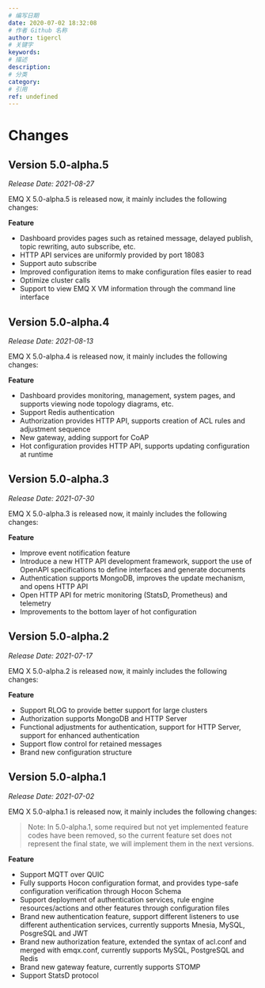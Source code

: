 ```yaml
---
# 编写日期
date: 2020-07-02 18:32:08
# 作者 Github 名称
author: tigercl
# 关键字
keywords:
# 描述
description:
# 分类
category: 
# 引用
ref: undefined
---
```


# Changes

## Version 5.0-alpha.5

*Release Date: 2021-08-27*

EMQ X 5.0-alpha.5 is released now, it mainly includes the following changes:

**Feature**

- Dashboard provides pages such as retained message, delayed publish, topic rewriting, auto subscribe, etc.
- HTTP API services are uniformly provided by port 18083
- Support auto subscribe
- Improved configuration items to make configuration files easier to read
- Optimize cluster calls
- Support to view EMQ X VM information through the command line interface

## Version 5.0-alpha.4

*Release Date: 2021-08-13*

EMQ X 5.0-alpha.4 is released now, it mainly includes the following changes:

**Feature**

- Dashboard provides monitoring, management, system pages, and supports viewing node topology diagrams, etc.
- Support Redis authentication
- Authorization provides HTTP API, supports creation of ACL rules and adjustment sequence
- New gateway, adding support for CoAP
- Hot configuration provides HTTP API, supports updating configuration at runtime

## Version 5.0-alpha.3

*Release Date: 2021-07-30*

EMQ X 5.0-alpha.3 is released now, it mainly includes the following changes:

**Feature**

- Improve event notification feature
- Introduce a new HTTP API development framework, support the use of OpenAPI specifications to define interfaces and generate documents
- Authentication supports MongoDB, improves the update mechanism, and opens HTTP API
- Open HTTP API for metric monitoring (StatsD, Prometheus) and telemetry
- Improvements to the bottom layer of hot configuration

## Version 5.0-alpha.2

*Release Date: 2021-07-17*

EMQ X 5.0-alpha.2 is released now, it mainly includes the following changes:

**Feature**

- Support RLOG to provide better support for large clusters
- Authorization supports MongoDB and HTTP Server
- Functional adjustments for authentication, support for HTTP Server, support for enhanced authentication
- Support flow control for retained messages
- Brand new configuration structure

## Version 5.0-alpha.1

*Release Date: 2021-07-02*

EMQ X 5.0-alpha.1 is released now, it mainly includes the following changes:

> Note: In 5.0-alpha.1, some required but not yet implemented feature codes have been removed, so the current feature set does not represent the final state, we will implement them in the next versions.

**Feature**

- Support MQTT over QUIC
- Fully supports Hocon configuration format, and provides type-safe configuration verification through Hocon Schema
- Support deployment of authentication services, rule engine resources/actions and other features through configuration files
- Brand new authentication feature, support different listeners to use different authentication services, currently supports Mnesia, MySQL, PosgreSQL and JWT
- Brand new authorization feature, extended the syntax of acl.conf and merged with emqx.conf, currently supports MySQL, PostgreSQL and Redis
- Brand new gateway feature, currently supports STOMP
- Support StatsD protocol
